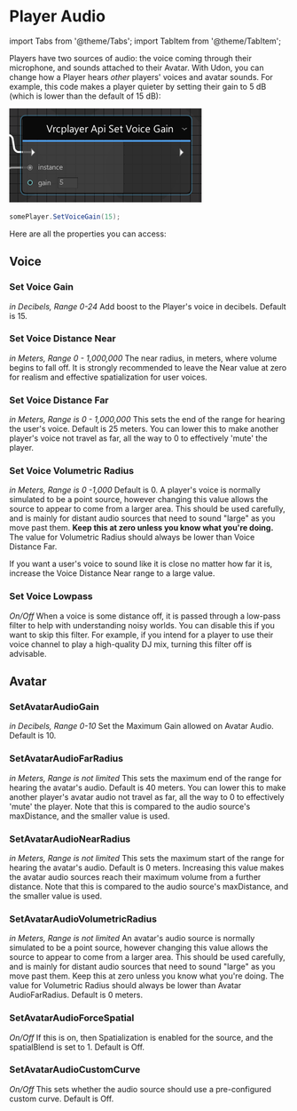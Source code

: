 # Player Audio

import Tabs from '@theme/Tabs';
import TabItem from '@theme/TabItem';

Players have two sources of audio: the voice coming through their microphone, and sounds attached to their Avatar. With Udon, you can change how a Player hears *other* players' voices and avatar sounds. For example, this code makes a player quieter by setting their gain to 5 dB (which is lower than the default of 15 dB):

<Tabs>
<TabItem value="graph" label="Udon Graph">

![Setting the player's voice gain in Udon Graph.](/img/worlds/player-audio-8e50220-setvoicegain.png)

</TabItem>
<TabItem value="cs" label="UdonSharp">

```cs
somePlayer.SetVoiceGain(15);
```

</TabItem>
</Tabs>

Here are all the properties you can access:

## Voice

### Set Voice Gain
*in Decibels, Range 0-24*
Add boost to the Player's voice in decibels. Default is 15.

### Set Voice Distance Near
*in Meters, Range 0 - 1,000,000*
The near radius, in meters, where volume begins to fall off. It is strongly recommended to leave the Near value at zero for realism and effective spatialization for user voices.

### Set Voice Distance Far
*in Meters, Range is 0 - 1,000,000*
This sets the end of the range for hearing the user's voice. Default is 25 meters. You can lower this to make another player's voice not travel as far, all the way to 0 to effectively 'mute' the player.

### Set Voice Volumetric Radius
*in Meters, Range is 0 -1,000*
Default is 0.
A player's voice is normally simulated to be a point source, however changing this value allows the source to appear to come from a larger area. This should be used carefully, and is mainly for distant audio sources that need to sound "large" as you move past them. **Keep this at zero unless you know what you're doing.** The value for Volumetric Radius should always be lower than Voice Distance Far.

If you want a user's voice to sound like it is close no matter how far it is, increase the Voice Distance Near range to a large value.

### Set Voice Lowpass
*On/Off*
When a voice is some distance off, it is passed through a low-pass filter to help with understanding noisy worlds. You can disable this if you want to skip this filter. For example, if you intend for a player to use their voice channel to play a high-quality DJ mix, turning this filter off is advisable.

## Avatar

### SetAvatarAudioGain
*in Decibels, Range 0-10*
Set the Maximum Gain allowed on Avatar Audio. Default is 10.

### SetAvatarAudioFarRadius
*in Meters, Range is not limited*
This sets the maximum end of the range for hearing the avatar's audio. Default is 40 meters. You can lower this to make another player's avatar audio not travel as far, all the way to 0 to effectively 'mute' the player. Note that this is compared to the audio source's maxDistance, and the smaller value is used.

### SetAvatarAudioNearRadius
*in Meters, Range is not limited*
This sets the maximum start of the range for hearing the avatar's audio. Default is 0 meters. Increasing this value makes the avatar audio sources reach their maximum volume from a further distance. Note that this is compared to the audio source's maxDistance, and the smaller value is used.

### SetAvatarAudioVolumetricRadius
*in Meters, Range is not limited*
An avatar's audio source is normally simulated to be a point source, however changing this value allows the source to appear to come from a larger area. This should be used carefully, and is mainly for distant audio sources that need to sound "large" as you move past them. Keep this at zero unless you know what you're doing. The value for Volumetric Radius should always be lower than Avatar AudioFarRadius. Default is 0 meters.

### SetAvatarAudioForceSpatial
*On/Off*
If this is on, then Spatialization is enabled for the source, and the spatialBlend is set to 1. Default is Off.

### SetAvatarAudioCustomCurve
*On/Off*
This sets whether the audio source should use a pre-configured custom curve. Default is Off.
